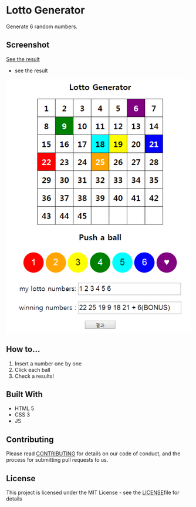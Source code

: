 # Lotto Generator

Generate 6 random numbers.

## Screenshot

[See the result](https://emily7485.github.io/js-example-LottoGenerator/lotto.html)

- see the result
  
![real](.vs/result.PNG)

## How to...
1. Insert a number one by one
2. Click each ball
3. Check a results!  

## Built With
- HTML 5
- CSS 3
- JS


## Contributing

Please read [CONTRIBUTING](https://gist.github.com/emily7485/be9662f632063012c84f394ab0ff423b) for details on our code of conduct, and the process for submitting pull requests to us.


## License

This project is licensed under the MIT License - see the [LICENSE](https://gist.github.com/emily7485/22bbc7aa64f6c8ee33850ad88bafdfcf)file for details
